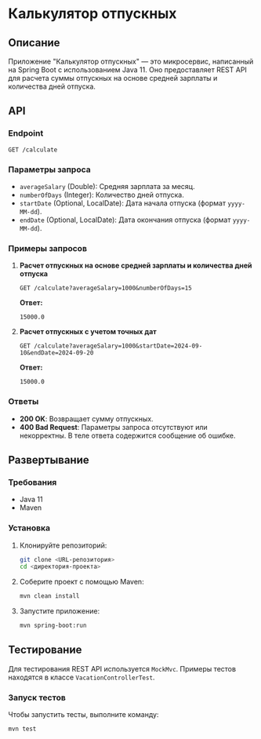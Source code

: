 # Калькулятор отпускных

## Описание

Приложение "Калькулятор отпускных" — это микросервис, написанный на Spring Boot с использованием Java 11. Оно предоставляет REST API для расчета суммы отпускных на основе средней зарплаты и количества дней отпуска.

## API

### Endpoint

`GET /calculate`

### Параметры запроса

- `averageSalary` (Double): Средняя зарплата за месяц.
- `numberOfDays` (Integer): Количество дней отпуска.
- `startDate` (Optional, LocalDate): Дата начала отпуска (формат `yyyy-MM-dd`).
- `endDate` (Optional, LocalDate): Дата окончания отпуска (формат `yyyy-MM-dd`).

### Примеры запросов

1. **Расчет отпускных на основе средней зарплаты и количества дней отпуска**

    ```http
    GET /calculate?averageSalary=1000&numberOfDays=15
    ```

    **Ответ:**

    ```text
    15000.0
    ```

2. **Расчет отпускных с учетом точных дат**

    ```http
    GET /calculate?averageSalary=1000&startDate=2024-09-10&endDate=2024-09-20
    ```

    **Ответ:**

    ```text
    15000.0
    ```

### Ответы

- **200 OK**: Возвращает сумму отпускных.
- **400 Bad Request**: Параметры запроса отсутствуют или некорректны. В теле ответа содержится сообщение об ошибке.

## Развертывание

### Требования

- Java 11
- Maven

### Установка

1. Клонируйте репозиторий:

    ```bash
    git clone <URL-репозитория>
    cd <директория-проекта>
    ```

2. Соберите проект с помощью Maven:

    ```bash
    mvn clean install
    ```

3. Запустите приложение:

    ```bash
    mvn spring-boot:run
    ```

## Тестирование

Для тестирования REST API используется `MockMvc`. Примеры тестов находятся в классе `VacationControllerTest`.

### Запуск тестов

Чтобы запустить тесты, выполните команду:

```bash
mvn test
